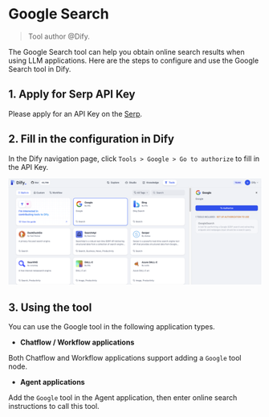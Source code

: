 # Google Search

> Tool author @Dify.

The Google Search tool can help you obtain online search results when using LLM applications. Here are the steps to configure and use the Google Search tool in Dify.

## 1. Apply for Serp API Key

Please apply for an API Key on the [Serp](https://serpapi.com/dashboard).

## 2. Fill in the configuration in Dify

In the Dify navigation page, click `Tools > Google > Go to authorize` to fill in the API Key.

![](../../../../img/tools-google.png)

## 3. Using the tool

You can use the Google tool in the following application types.

- **Chatflow / Workflow applications**

Both Chatflow and Workflow applications support adding a `Google` tool node.

- **Agent applications**

Add the `Google` tool in the Agent application, then enter online search instructions to call this tool.